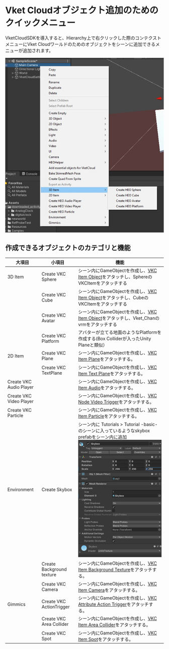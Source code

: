 # Vket Cloudオブジェクト追加のためのクイックメニュー

VketCloudSDKを導入すると、Hierarchy上で右クリックした際のコンテクストメニューにVket Cloudワールドのためのオブジェクトをシーンに追加できるメニューが追加されます。

![QuickMenu_1](./img/QuickMenu_1.jpg)

## 作成できるオブジェクトのカテゴリと機能

| 大項目 | 小項目 | 機能 |
|----|----|----|
| 3D Item | Create VKC Sphere | シーン内にGameObjectを作成し、[VKC Item Object](../VKCComponents/VKCItemObject.md)をアタッチし、SphereのVKCItemをアタッチする |
| | Create VKC Cube | シーン内にGameObjectを作成し、[VKC Item Object](../VKCComponents/VKCItemObject.md)をアタッチし、CubeのVKCItemをアタッチする |
|| Create VKC Avatar | シーン内にGameObjectを作成し、[VKC Item Object](../VKCComponents/VKCItemObject.md)をアタッチし、Vket_Chanのvrmをアタッチする |
|| Create VKC Platform | アバターが立てる地面のようなPlatformを作成する(Box Colliderが入ったUnity Planeと類似） |
| 2D Item | Create VKC Plane | シーン内にGameObjectを作成し、[VKC Item Plane](../VKCComponents/VKCItemPlane.md)をアタッチする。 |
|| Create VKC TextPlane | シーン内にGameObjectを作成し、[VKC Item Text Plane](../VKCComponents/VKCItemTextPlane.md)をアタッチする。 |
| Create VKC Audio Player  ||シーン内にGameObjectを作成し、[VKC Item Audio](../VKCComponents/VKCItemAudio.md)をアタッチする。 |
| Create VKC Video Player || シーン内にGameObjectを作成し、[VKC Node Video Trigger](../VKCComponents/VKCNodeVideoTrigger.md)をアタッチする。 |
|  Create VKC Particle | | シーン内にGameObjectを作成し、[VKC Item Particle](../VKCComponents/VKCItemParticle.md)をアタッチする。 |
| Environment | Create Skybox | シーン内に Tutorials > Tutorial -basic-のシーンに入っているようなskybox prefabをシーン内に追加 ![QuickMenu_2](img/QuickMenu_2.jpg) |
|| Create Background texture | シーン内にGameObjectを作成し、[VKC Item Background Texture](../VKCComponents/VKCItemBackgroundTexture.md)をアタッチする。 |
|| Create VKC Camera | シーン内にGameObjectを作成し、[VKC Item Camera](../VKCComponents/VKCItemCamera.md)をアタッチする。 |
| Gimmics | Create VKC ActionTrigger | シーン内にGameObjectを作成し、[VKC Attribute Action Trigger](../VKCComponents/VKCAttributeActionTrigger.md)をアタッチする。 |
|| Create VKC Area Collider | シーン内にGameObjectを作成し、[VKC Item Area Collider](../VKCComponents/VKCItemAreaCollider.md)をアタッチする。 |
|| Create VKC Spot | シーン内にGameObjectを作成し、[VKC Item Spot](../VKCComponents/VKCItemSpot.md)をアタッチする。 |
